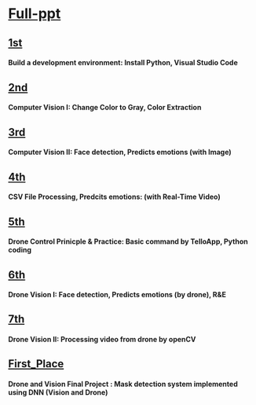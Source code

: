 # [Full-ppt](https://docs.google.com/presentation/d/1FInsqDT4BQ_wmYilo-5zqx6GbCxxW_vO/)

## [1st](https://drive.google.com/file/d/1X2s6yfhRlzew_BCPnS1KHJV5B65b5tre/view?usp=sharing)
#### Build a development environment: Install Python, Visual Studio Code
## [2nd](https://drive.google.com/file/d/1FISqUFehtXyb8wX1pJnez8y6spS317Vc/view?usp=sharing)
#### Computer Vision I: Change Color to Gray, Color Extraction
## [3rd](https://drive.google.com/file/d/1y5R4fXLuBcR7qS9io8MIdi4oGzSE8nk4/view?usp=sharing)
#### Computer Vision II: Face detection, Predicts emotions (with Image)
## [4th](https://drive.google.com/file/d/1Qn1pCFVR2aORDhWbuA97IDnTW3SfhH70/view?usp=sharing)
#### CSV File Processing, Predcits emotions: (with Real-Time Video)
## [5th](https://drive.google.com/file/d/1inUcBnwg2l9jZZqt4ETMqzlCEmrl8pzq/view?usp=sharing)
#### Drone Control Prinicple & Practice: Basic command by TelloApp, Python coding
## [6th](https://drive.google.com/file/d/1-w-09L4a9FCOFM5SMDlOyP1qpFUwhX23/view?usp=sharing)
#### Drone Vision I: Face detection, Predicts emotions (by drone), R&E
## [7th](https://drive.google.com/file/d/1HCAEVmCEMS157_NbU7gTvw1al0uSNDvA/view?usp=sharing)
#### Drone Vision II: Processing video from drone  by openCV 
## [First_Place](https://github.com/lawkelvin33/KUGifted/tree/master/ComputerVisionDrone/First_Place)
#### Drone and Vision Final Project : Mask detection system implemented using DNN (Vision and Drone)
